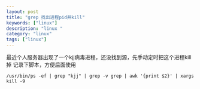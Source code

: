 ```yaml
---
layout: post
title: "grep 找出进程pid并kill"
keywords: ["linux"]
description: "linux "
category: "linux"
tags: ["linux"]
---
```


最近个人服务器出现了一个kjj病毒进程，还没找到源，先手动定时把这个进程kill掉
记录下脚本，方便后面使用


```
/usr/bin/ps -ef | grep "kjj" | grep -v grep | awk '{print $2}' | xargs kill -9
```